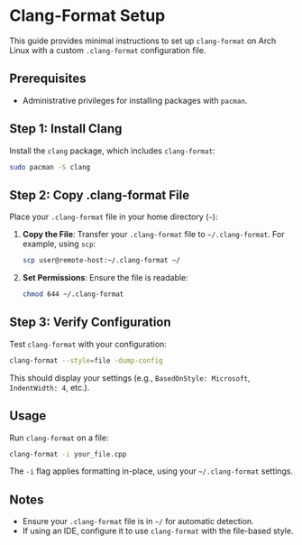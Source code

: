 # Clang-Format Setup

This guide provides minimal instructions to set up `clang-format` on Arch Linux with a custom `.clang-format` configuration file.

## Prerequisites

- Administrative privileges for installing packages with `pacman`.

## Step 1: Install Clang

Install the `clang` package, which includes `clang-format`:

```bash
sudo pacman -S clang
```

## Step 2: Copy .clang-format File

Place your `.clang-format` file in your home directory (`~`):

1. **Copy the File**:
   Transfer your `.clang-format` file to `~/.clang-format`. For example, using `scp`:

   ```bash
   scp user@remote-host:~/.clang-format ~/
   ```

2. **Set Permissions**:
   Ensure the file is readable:

   ```bash
   chmod 644 ~/.clang-format
   ```

## Step 3: Verify Configuration

Test `clang-format` with your configuration:

```bash
clang-format --style=file -dump-config
```

This should display your settings (e.g., `BasedOnStyle: Microsoft`, `IndentWidth: 4`, etc.).

## Usage

Run `clang-format` on a file:

```bash
clang-format -i your_file.cpp
```

The `-i` flag applies formatting in-place, using your `~/.clang-format` settings.

## Notes

- Ensure your `.clang-format` file is in `~/` for automatic detection.
- If using an IDE, configure it to use `clang-format` with the file-based style.
